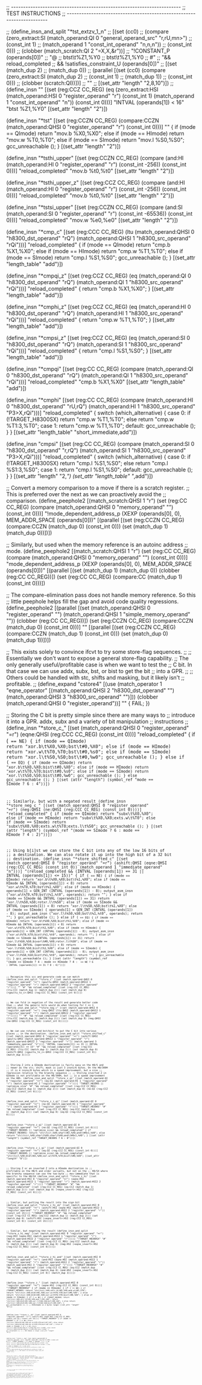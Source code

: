 ;; ----------------------------------------------------------------------
;; TEST INSTRUCTIONS
;; ----------------------------------------------------------------------

;; (define_insn_and_split "*tst_extzv_1_n"
;;   [(set (cc0)
;; 	(compare (zero_extract:SI (match_operand:QI 0 "general_operand_src" "r,rU,mn>")
;; 				  (const_int 1)
;; 				  (match_operand 1 "const_int_operand" "n,n,n"))
;; 		 (const_int 0)))
;;   (clobber (match_scratch:QI 2 "=X,X,&r"))]
;;  "!CONSTANT_P (operands[0])"
;;  "@
;;   btst\\t%Z1,%Y0
;;   btst\\t%Z1,%Y0
;;   #"
;;  "&& reload_completed
;;   && !satisfies_constraint_U (operands[0])"
;;  [(set (match_dup 2)
;;	(match_dup 0))
;;   (parallel [(set (cc0) (compare (zero_extract:SI (match_dup 2)
;;						   (const_int 1)
;;						   (match_dup 1))
;;				  (const_int 0)))
;;	      (clobber (scratch:QI))])]
;;  ""
;;  [(set_attr "length" "2,8,10")])
;;
(define_insn ""
  [(set (reg:CCZ CC_REG)
	(eq (zero_extract:HSI (match_operand:HSI 0 "register_operand" "r")
			      (const_int 1)
			      (match_operand 1 "const_int_operand" "n"))
	    (const_int 0)))]
  "INTVAL (operands[1]) < 16"
  "btst	%Z1,%Y0"
  [(set_attr "length" "2")])

(define_insn "*tst<mode>"
  [(set (reg:CCZN CC_REG)
	(compare:CCZN (match_operand:QHSI 0 "register_operand" "r")
		      (const_int 0)))]
  ""
  {
    if (<MODE>mode == QImode)
      return "mov.b	%X0,%X0";
    else if (<MODE>mode == HImode)
      return "mov.w	%T0,%T0";
    else if (<MODE>mode == SImode)
      return "mov.l	%S0,%S0";
    gcc_unreachable ();
  }
  [(set_attr "length" "2")])

(define_insn "*tsthi_upper"
  [(set (reg:CCZN CC_REG)
	(compare (and:HI (match_operand:HI 0 "register_operand" "r")
			 (const_int -256))
		 (const_int 0)))]
  "reload_completed"
  "mov.b	%t0,%t0"
  [(set_attr "length" "2")])

(define_insn "*tsthi_upper_z"
  [(set (reg:CCZ CC_REG)
	(compare (and:HI (match_operand:HI 0 "register_operand" "r")
			 (const_int -256))
		 (const_int 0)))]
  "reload_completed"
  "mov.b	%t0,%t0"
  [(set_attr "length" "2")])

(define_insn "*tstsi_upper"
  [(set (reg:CCZN CC_REG)
	(compare (and:SI (match_operand:SI 0 "register_operand" "r")
			 (const_int -65536))
		 (const_int 0)))]
  "reload_completed"
  "mov.w	%e0,%e0"
  [(set_attr "length" "2")])

(define_insn "*cmp<mode>_c"
  [(set (reg:CCC CC_REG)
	(ltu (match_operand:QHSI 0 "h8300_dst_operand" "rQ")
	     (match_operand:QHSI 1 "h8300_src_operand" "rQi")))]
  "reload_completed"
  {
    if (<MODE>mode == QImode)
      return "cmp.b	%X1,%X0";
    else if (<MODE>mode == HImode)
      return "cmp.w	%T1,%T0";
    else if (<MODE>mode == SImode)
      return "cmp.l	%S1,%S0";
    gcc_unreachable ();
  }
  [(set_attr "length_table" "add")])

(define_insn "*cmpqi_z"
  [(set (reg:CCZ CC_REG)
	(eq (match_operand:QI 0 "h8300_dst_operand" "rQ")
	    (match_operand:QI 1 "h8300_src_operand" "rQi")))]
  "reload_completed"
  { return "cmp.b	%X1,%X0"; }
  [(set_attr "length_table" "add")])

(define_insn "*cmphi_z"
  [(set (reg:CCZ CC_REG)
	(eq (match_operand:HI 0 "h8300_dst_operand" "rQ")
	    (match_operand:HI 1 "h8300_src_operand" "rQi")))]
  "reload_completed"
  { return "cmp.w	%T1,%T0"; }
  [(set_attr "length_table" "add")])

(define_insn "*cmpsi_z"
  [(set (reg:CCZ CC_REG)
	(eq (match_operand:SI 0 "h8300_dst_operand" "rQ")
	    (match_operand:SI 1 "h8300_src_operand" "rQi")))]
  "reload_completed"
  { return "cmp.l	%S1,%S0"; }
  [(set_attr "length_table" "add")])

(define_insn "*cmpqi"
  [(set (reg:CC CC_REG)
	(compare (match_operand:QI 0 "h8300_dst_operand" "rQ")
		 (match_operand:QI 1 "h8300_src_operand" "rQi")))]
  "reload_completed"
  "cmp.b	%X1,%X0"
  [(set_attr "length_table" "add")])

(define_insn "*cmphi"
  [(set (reg:CC CC_REG)
	(compare (match_operand:HI 0 "h8300_dst_operand" "rU,rQ")
		 (match_operand:HI 1 "h8300_src_operand" "P3>X,rQi")))]
  "reload_completed"
{
  switch (which_alternative)
    {
    case 0:
      if (!TARGET_H8300SX)
	return "cmp.w	%T1,%T0";
      else
	return "cmp.w	%T1:3,%T0";
    case 1:
      return "cmp.w	%T1,%T0";
    default:
      gcc_unreachable ();
      }
}
  [(set_attr "length_table" "short_immediate,add")])

(define_insn "cmpsi"
  [(set (reg:CC CC_REG)
	(compare (match_operand:SI 0 "h8300_dst_operand" "r,rQ")
		 (match_operand:SI 1 "h8300_src_operand" "P3>X,rQi")))]
  "reload_completed"
{
  switch (which_alternative)
    {
    case 0:
      if (!TARGET_H8300SX)
	return "cmp.l	%S1,%S0";
      else
	return "cmp.l	%S1:3,%S0";
    case 1:
      return "cmp.l	%S1,%S0";
    default:
      gcc_unreachable ();
    }
}
  [(set_attr "length" "2,*")
   (set_attr "length_table" "*,add")])

;; Convert a memory comparison to a move if there is a scratch register.
;; This is preferred over the next as we can proactively avoid the
;; comparison.
(define_peephole2
  [(match_scratch:QHSI 1 "r")
   (set (reg:CC CC_REG)
	(compare (match_operand:QHSI 0 "memory_operand" "")
		 (const_int 0)))]
  "!mode_dependent_address_p (XEXP (operands[0], 0), MEM_ADDR_SPACE (operands[0]))"
  [(parallel [(set (reg:CCZN CC_REG) (compare:CCZN (match_dup 0) (const_int 0)))
	      (set (match_dup 1) (match_dup 0))])])

;; Similarly, but used when the memory reference is an autoinc address
;; mode.
(define_peephole2
  [(match_scratch:QHSI 1 "r")
   (set (reg:CC CC_REG)
	(compare (match_operand:QHSI 0 "memory_operand" "")
		 (const_int 0)))]
  "mode_dependent_address_p (XEXP (operands[0], 0), MEM_ADDR_SPACE (operands[0]))"
  [(parallel [(set (match_dup 1) (match_dup 0)) (clobber (reg:CC CC_REG))])
   (set (reg:CC CC_REG) (compare:CC (match_dup 1) (const_int 0)))])

;; The compare-elimination pass does not handle memory reference.  So this
;; little peephole helps fill the gap and avoid code quality regressions.
(define_peephole2
  [(parallel [(set (match_operand:QHSI 0 "register_operand" "")
		   (match_operand:QHSI 1 "simple_memory_operand" ""))
	      (clobber (reg:CC CC_REG))])
   (set (reg:CCZN CC_REG)
	(compare:CCZN (match_dup 0) (const_int 0)))]
  ""
  [(parallel [(set (reg:CCZN CC_REG) (compare:CCZN (match_dup 1) (const_int 0)))
	      (set (match_dup 0) (match_dup 1))])])

;; This exists solely to convince ifcvt to try some store-flag sequences.
;;
;; Essentially we don't want to expose a general store-flag capability.
;; The only generally useful/profitable case is when we want to test the
;; C bit.  In that case we can use addx, subx, bst, or bist to get the bit
;; into a GPR.
;;
;; Others could be handled with stc, shifts and masking, but it likely isn't
;; profitable.
;;
(define_expand "cstore<mode>4"
  [(use (match_operator 1 "eqne_operator"
         [(match_operand:QHSI 2 "h8300_dst_operand" "")
          (match_operand:QHSI 3 "h8300_src_operand" "")]))
   (clobber (match_operand:QHSI 0 "register_operand"))]
  ""
  {
    FAIL;
  })

;; Storing the C bit is pretty simple since there are many ways to
;; introduce it into a GPR.  addx, subx and a variety of bit manipulation
;; instructions
;;
(define_insn "*store_c_<mode>"
  [(set (match_operand:QHSI 0 "register_operand" "=r")
	(eqne:QHSI (reg:CCC CC_REG) (const_int 0)))]
  "reload_completed"
  {
    if (<CODE> == NE)
      {
	if (<MODE>mode == QImode)
	  return "xor.b\t%X0,%X0\;bst\t#0,%X0";
	else if (<MODE>mode == HImode)
	  return "xor.w\t%T0,%T0\;bst\t#0,%s0";
	else if (<MODE>mode == SImode)
	  return "xor.l\t%S0,%S0\;bst\t#0,%w0";
	gcc_unreachable ();
      }
    else if (<CODE> == EQ)
      {
	if (<MODE>mode == QImode)
	  return "xor.b\t%X0,%X0\;bist\t#0,%X0";
	else if (<MODE>mode == HImode)
	  return "xor.w\t%T0,%T0\;bist\t#0,%s0";
	else if (<MODE>mode == SImode)
	  return "xor.l\t%S0,%S0\;bist\t#0,%w0";
	gcc_unreachable ();
      }
    else
      gcc_unreachable ();
  }
  [(set (attr "length") (symbol_ref "<MODE>mode == SImode ? 6 : 4"))])

;; Similarly, but with a negated result
(define_insn "*store_neg_c_<mode>"
  [(set (match_operand:QHSI 0 "register_operand" "=r")
	(neg:QHSI (ne:QHSI (reg:CCC CC_REG) (const_int 0))))]
  "reload_completed"
  {
    if (<MODE>mode == QImode)
      return "subx\t%X0,%X0";
    else if (<MODE>mode == HImode)
      return "subx\t%X0,%X0\;exts.w\t%T0";
    else if (<MODE>mode == SImode)
      return "subx\t%X0,%X0\;exts.w\t%T0\;exts.l\t%S0";
    gcc_unreachable ();
  }
  [(set
     (attr "length")
     (symbol_ref "(<MODE>mode == SImode ? 6 : <MODE>mode == HImode ? 4 : 2)"))])

;; Using b[i]st we can store the C bit into any of the low 16 bits of
;; a destination.  We can also rotate it up into the high bit of a 32 bit
;; destination.
(define_insn "*store_shifted_c<mode>"
  [(set (match_operand:QHSI 0 "register_operand" "=r")
	(ashift:QHSI (eqne:QHSI (reg:CCC CC_REG) (const_int 0))
		     (match_operand 1 "immediate_operand" "n")))]
  "(reload_completed
    && (INTVAL (operands[1]) == 31 || INTVAL (operands[1]) <= 15))"
  {
    if (<CODE> == NE)
      {
	if (<MODE>mode == QImode)
	  return "xor.b\t%X0,%X0\;bst\t%1,%X0";
	else if (<MODE>mode == HImode && INTVAL (operands[1]) < 8)
	  return "xor.w\t%T0,%T0\;bst\t%1,%X0";
	else if (<MODE>mode == HImode)
	  {
	    operands[1] = GEN_INT (INTVAL (operands[1]) - 8);
	    output_asm_insn ("xor.w\t%T0,%T0\;bst\t%1,%t0", operands);
	    return "";
	  }
	else if (<MODE>mode == SImode && INTVAL (operands[1]) == 31)
	  return "xor.l\t%S0,%S0\;rotxr.l\t%S0";
	else if (<MODE>mode == SImode && INTVAL (operands[1]) < 8)
	  return "xor.l\t%S0,%S0\;bst\t%1,%X0";
	else if (<MODE>mode == SImode)
	  {
	    operands[1] = GEN_INT (INTVAL (operands[1]) - 8);
	    output_asm_insn ("xor.l\t%S0,%S0\;bst\t%1,%t0", operands);
	    return "";
	  }
	gcc_unreachable ();
      }
    else if (<CODE> == EQ)
      {
	if (<MODE>mode == QImode)
	  return "xor.b\t%X0,%X0\;bist\t%1,%X0";
	else if (<MODE>mode == HImode && INTVAL (operands[1]) < 8)
	  return "xor.w\t%T0,%T0\;bist\t%1,%X0";
	else if (<MODE>mode == HImode)
	  {
	    operands[1] = GEN_INT (INTVAL (operands[1]) - 8);
	    output_asm_insn ("xor.w\t%T0,%T0\;bist\t%1,%t0", operands);
	    return "";
	  }
	else if (<MODE>mode == SImode && INTVAL (operands[1]) == 31)
	  return "xor.l\t%S0,%S0\;bixor\t#0,%X0\;rotxr.l\t%S0";
	else if (<MODE>mode == SImode && INTVAL (operands[1]) < 8)
	  return "xor.l\t%S0,%S0\;bist\t%1,%X0";
	else if (<MODE>mode == SImode)
	  {
	    operands[1] = GEN_INT (INTVAL (operands[1]) - 8);
	    output_asm_insn ("xor.l\t%S0,%S0\;bist\t%1,%t0", operands);
	    return "";
	  }
	gcc_unreachable ();
      }
    gcc_unreachable ();
  }
  [(set
     (attr "length")
     (symbol_ref "(<MODE>mode == QImode ? 4
		   : <MODE>mode == HImode ? 4
		   : <CODE> == NE ? 6
		   : INTVAL (operands[1]) == 31 ? 8 : 6)"))])

;; Recognize this scc and generate code we can match
(define_insn_and_split "*store_c"
  [(set (match_operand:QHSI 0 "register_operand" "=r")
	(geultu:QHSI (match_operand:QHSI2 1 "register_operand" "r")
		     (match_operand:QHSI2 2 "register_operand" "r")))]
  ""
  "#"
  "&& reload_completed"
  [(set (reg:CCC CC_REG)
	(ltu:CCC (match_dup 1) (match_dup 2)))
   (set (match_dup 0)
	(<geultu_to_c>:QHSI (reg:CCC CC_REG) (const_int 0)))])

;; We can fold in negation of the result and generate better code than
;; what the generic bits would do when testing for C == 1
(define_insn_and_split "*store_neg_c"
  [(set (match_operand:QHSI 0 "register_operand" "=r")
	(neg:QHSI
	  (ltu:QHSI (match_operand:QHSI2 1 "register_operand" "r")
		    (match_operand:QHSI2 2 "register_operand" "r"))))]
  ""
  "#"
  "&& reload_completed"
  [(set (reg:CCC CC_REG)
	(ltu:CCC (match_dup 1) (match_dup 2)))
   (set (match_dup 0)
	(neg:QHSI (ne:QHSI (reg:CCC CC_REG) (const_int 0))))])

;; We can use rotates and bst/bist to put the C bit into various places
;; in the destination.
(define_insn_and_split "*store_shifted_c"
  [(set (match_operand:QHSI 0 "register_operand" "=r")
       (ashift:QHSI (geultu:QHSI (match_operand:QHSI2 1 "register_operand" "r")
                                 (match_operand:QHSI2 2 "register_operand" "r"))
		    (match_operand 3 "immediate_operand" "n")))]
  "INTVAL (operands[3]) == 31 || INTVAL (operands[3]) <= 15"
  "#"
  "&& reload_completed"
  [(set (reg:CCC CC_REG) (ltu:CCC (match_dup 1) (match_dup 2)))
   (set (match_dup 0)
	(ashift:QHSI (<geultu_to_c>:QHSI (reg:CCC CC_REG) (const_int 0))
		     (match_dup 3)))])

;; Storing Z into a QImode destination is fairly easy on the H8/S and
;; newer as the stc; shift; mask is just 3 insns/6 bytes.  On the H8/300H
;; it is 4 insns/8 bytes which is a speed improvement, but a size
;; regression relative to the branchy sequence
;;
;; Storing inverted Z in QImode is not profitable on the H8/300H, but
;; is a speed improvement on the H8S.
(define_insn_and_split "*store_z_qi"
  [(set (match_operand:QI 0 "register_operand" "=r")
	(eq:QI (match_operand:HI 1 "register_operand" "r")
	       (match_operand:HI 2 "register_operand" "r")))]
  "TARGET_H8300S || !optimize_size"
  "#"
  "&& reload_completed"
  [(set (reg:CCZ CC_REG)
	(eq:CCZ (match_dup 1) (match_dup 2)))
   (set (match_dup 0)
	(ne:QI (reg:CCZ CC_REG) (const_int 0)))])

(define_insn_and_split "*store_z_i_qi"
  [(set (match_operand:QI 0 "register_operand" "=r")
	(ne:QI (match_operand:HI 1 "register_operand" "r")
	       (match_operand:HI 2 "register_operand" "r")))]
  "TARGET_H8300S"
  "#"
  "&& reload_completed"
  [(set (reg:CCZ CC_REG)
	(eq:CCZ (match_dup 1) (match_dup 2)))
   (set (match_dup 0)
	(eq:QI (reg:CCZ CC_REG) (const_int 0)))])

(define_insn "*store_z_qi"
  [(set (match_operand:QI 0 "register_operand" "=r")
	(ne:QI (reg:CCZ CC_REG) (const_int 0)))]
  "(TARGET_H8300S || !optimize_size) && reload_completed"
  {
    if (TARGET_H8300S)
      return "stc\tccr,%X0\;shar\t#2,%X0\;and\t#0x1,%X0";
    else
      return "stc\tccr,%X0\;shar\t%X0\;shar\t%X0\;and\t#0x1,%X0";
  }
  [(set (attr "length") (symbol_ref "TARGET_H8300S ? 6 : 8"))])

(define_insn "*store_z_i_qi"
  [(set (match_operand:QI 0 "register_operand" "=r")
	(eq:QI (reg:CCZ CC_REG) (const_int 0)))]
  "(TARGET_H8300S || !optimize_size) && reload_completed"
  "stc\tccr,%X0\;bld\t#2,%X0\;xor.w\t%T0,%T0\;bist\t#0,%X0";
  [(set_attr "length" "8")])

;; Storing Z or an inverted Z into a HImode destination is
;; profitable on the H8/S and older variants, but not on the
;; H8/SX where the branchy sequence can use the two-byte
;; mov-immediate that is specific to the H8/SX
(define_insn_and_split "*store_z_hi"
  [(set (match_operand:HSI 0 "register_operand" "=r")
	(eqne:HSI (match_operand:HSI2 1 "register_operand" "r")
		  (match_operand:HSI2 2 "register_operand" "r")))]
  "!TARGET_H8300SX"
  "#"
  "&& reload_completed"
  [(set (reg:CCZ CC_REG)
	(eq:CCZ (match_dup 1) (match_dup 2)))
   (set (match_dup 0)
	(<eqne_invert>:HSI (reg:CCZ CC_REG) (const_int 0)))])

;; Similar, but putting the result into the sign bit
(define_insn_and_split "*store_z_hi_sb"
  [(set (match_operand:HSI 0 "register_operand" "=r")
	(ashift:HSI (eqne:HSI (match_operand:HSI2 1 "register_operand" "r")
			      (match_operand:HSI2 2 "register_operand" "r"))
		     (const_int 15)))]
  "!TARGET_H8300SX"
  "#"
  "&& reload_completed"
  [(set (reg:CCZ CC_REG)
	(eq:CCZ (match_dup 1) (match_dup 2)))
   (set (match_dup 0)
	(ashift:HSI (<eqne_invert>:HSI (reg:CCZ CC_REG) (const_int 0))
		    (const_int 15)))])

;; Similar, but negating the result
(define_insn_and_split "*store_z_hi_neg"
  [(set (match_operand:HSI 0 "register_operand" "=r")
	(neg:HSI (eqne:HSI (match_operand:HSI2 1 "register_operand" "r")
			   (match_operand:HSI2 2 "register_operand" "r"))))]
  "!TARGET_H8300SX"
  "#"
  "&& reload_completed"
  [(set (reg:CCZ CC_REG)
	(eq:CCZ (match_dup 1) (match_dup 2)))
   (set (match_dup 0)
	(neg:HSI (<eqne_invert>:HSI (reg:CCZ CC_REG) (const_int 0))))])

(define_insn_and_split "*store_z_hi_and"
  [(set (match_operand:HSI 0 "register_operand" "=r")
	(and:HSI (eqne:HSI (match_operand:HSI2 1 "register_operand" "r")
			   (match_operand:HSI2 2 "register_operand" "r"))
		 (match_operand:HSI 3 "register_operand" "r")))]
  "!TARGET_H8300SX"
  "#"
  "&& reload_completed"
  [(set (reg:CCZ CC_REG)
	(eq:CCZ (match_dup 1) (match_dup 2)))
   (set (match_dup 0)
	(and:HSI (<eqne_invert>:HSI (reg:CCZ CC_REG) (const_int 0))
		 (match_dup 3)))])

(define_insn "*store_z_<mode>"
  [(set (match_operand:HSI 0 "register_operand" "=r")
	(eqne:HSI (reg:CCZ CC_REG) (const_int 0)))]
  "!TARGET_H8300SX"
  {
    if (<MODE>mode == HImode)
      {
	if (<CODE> == NE)
	  {
	    if (TARGET_H8300S)
	      return "stc\tccr,%X0\;shlr.b\t#2,%X0\;and.w\t#1,%T0";
	    return "stc\tccr,%X0\;bld\t#2,%X0\;xor.w\t%T0,%T0\;bst\t#0,%X0";
	  }
	else
	  return "stc\tccr,%X0\;bld\t#2,%X0\;xor.w\t%T0,%T0\;bist\t#0,%X0";
      }
    else if (<MODE>mode == SImode)
      {
	if (<CODE> == NE)
	  {
	    if (TARGET_H8300S)
	      return "stc\tccr,%X0\;shlr.b\t#2,%X0\;and.l\t#1,%S0";
	    return "stc\tccr,%X0\;bld\t#2,%X0\;xor.l\t%S0,%S0\;bst\t#0,%X0";
	  }
	else
	  return "stc\tccr,%X0\;bld\t#2,%X0\;xor.l\t%S0,%S0\;bist\t#0,%X0";
      }
    gcc_unreachable ();
  }
;; XXXSImode is 2 bytes longer
  [(set_attr "length" "8")])

(define_insn "*store_z_<mode>_sb"
  [(set (match_operand:HSI 0 "register_operand" "=r")
	(ashift:HSI (eqne:HSI (reg:CCZ CC_REG) (const_int 0))
		    (const_int 15)))]
  "!TARGET_H8300SX"
  {
    if (<MODE>mode == HImode)
      {
	if (<CODE> == NE)
	  return "stc\tccr,%X0\;bld\t#2,%X0\;xor.w\t%T0,%T0\;bst\t#7,%t0";
	else
	  return "stc\tccr,%X0\;bld\t#2,%X0\;xor.w\t%T0,%T0\;bist\t#7,%t0";
      }
    else if (<MODE>mode == SImode)
      {
	if (<CODE> == NE)
	  return "stc\tccr,%X0\;bld\t#2,%X0\;xor.l\t%T0,%T0\;rotxr.l\t%S0";
	else
	  return "stc\tccr,%X0\;bild\t#2,%X0\;xor.l\t%T0,%T0\;rotxr.l\t%S0";
      }
    gcc_unreachable ();
  }
  ;; XXX SImode is larger
  [(set_attr "length" "8")])

(define_insn "*store_z_<mode>_neg"
  [(set (match_operand:HSI 0 "register_operand" "=r")
	(neg:HSI (eqne:HSI (reg:CCZ CC_REG) (const_int 0))))]
  "!TARGET_H8300SX"
  {
    if (<MODE>mode == HImode)
      {
	if (<CODE> == NE)
	  return "stc\tccr,%X0\;bld\t#2,%X0\;subx.b\t%X0,%X0\;exts.w\t%T0";
	else
	  return "stc\tccr,%X0\;bild\t#2,%X0\;subx.b\t%X0,%X0\;exts.w\t%T0";
      }
    else if (<MODE>mode == SImode)
      {
	if (<CODE> == NE)
	  return "stc\tccr,%X0\;bld\t#2,%X0\;subx.b\t%X0,%X0\;exts.w\t%T0\;exts.l\t%S0";
	else
	  return "stc\tccr,%X0\;bild\t#2,%X0\;subx.b\t%X0,%X0\;exts.w\t%T0\;exts.l\t%S0";
      }
    gcc_unreachable ();
  }
  ;; XXX simode is an instruction longer
  [(set_attr "length" "8")])

(define_insn "*store_z_<mode>_and"
  [(set (match_operand:HSI 0 "register_operand" "=r")
	(and:HSI (eqne:HSI (reg:CCZ CC_REG) (const_int 0))
		 (match_operand:HSI 1 "register_operand" "r")))]
  "!TARGET_H8300SX"
  {
    if (<MODE>mode == HImode)
      {
	if (<CODE> == NE)
	  return "bld\t#0,%X1\;stc\tccr,%X0\;band\t#2,%X0\;xor.w\t%T0,%T0\;bst\t#0,%X0";
	else
	  return "bild\t#0,%X1\;stc\tccr,%X0\;band\t#2,%X0\;xor.w\t%T0,%T0\;bist\t#0,X0";
      }
    else if (<MODE>mode == SImode)
      {
	if (<CODE> == NE)
	  return "bld\t#0,%X1\;stc\tccr,%X0\;band\t#2,%X0\;xor.l\t%S0,%S0\;bst\t#0,%X0";
	else
	  return "bild\t#0,%X1\;stc\tccr,%X0\;band\t#2,%X0\;xor.l\t%S0,%S0\;bist\t#0,X0";
      }
    gcc_unreachable ();
  }
  ;; XXX simode is an instruction longer
  [(set_attr "length" "8")])

;; We can test the upper byte of a HImode register and the upper word
;; of a SImode register

;; We can test the upper byte of a HImode register and the upper word
;; of a SImode register
(define_insn_and_split "*store_z"
  [(set (match_operand:HI 0 "register_operand" "=r")
	(eqne:HI (and:HI (match_operand:HI 1 "register_operand" "r")
			 (const_int -256))
		 (const_int 0)))]
  "!TARGET_H8300SX"
  "#"
  "&& reload_completed"
  [(set (reg:CCZ CC_REG)
	(compare (and:HI (match_dup 1) (const_int -256))
		 (const_int 0)))
   (set (match_dup 0)
	(<eqne_invert>:HI (reg:CCZ CC_REG) (const_int 0)))])
